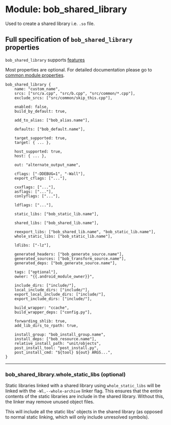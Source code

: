 Module: bob_shared_library
==========================

Used to create a shared library i.e. `.so` file.

## Full specification of `bob_shared_library` properties
`bob_shared_library` supports [features](../features.md)

Most properties are optional. For detailed documentation
please go to [common module properties](common_module_properties.md).

```bp
bob_shared_library {
    name: "custom_name",
    srcs: ["src/a.cpp", "src/b.cpp", "src/common/*.cpp"],
    exclude_srcs: ["src/common/skip_this.cpp"],

    enabled: false,
    build_by_default: true,

    add_to_alias: ["bob_alias.name"],

    defaults: ["bob_default.name"],

    target_supported: true,
    target: { ... },

    host_supported: true,
    host: { ... },

    out: "alternate_output_name",

    cflags: ["-DDEBUG=1", "-Wall"],
    export_cflags: ["..."],

    cxxflags: ["..."],
    asflags: ["..."],
    conlyflags: ["..."],

    ldflags: ["..."],

    static_libs: ["bob_static_lib.name"],

    shared_libs: ["bob_shared_lib.name"],

    reexport_libs: ["bob_shared_lib.name", "bob_static_lib.name"],
    whole_static_libs: ["bob_static_lib.name"],

    ldlibs: ["-lz"],

    generated_headers: ["bob_generate_source.name"],
    generated_sources: ["bob_transform_source.name"],
    generated_deps: ["bob_generate_source.name"],

    tags: ["optional"],
    owner: "{{.android_module_owner}}",

    include_dirs: ["include/"],
    local_include_dirs: ["include/"],
    export_local_include_dirs: ["include/"],
    export_include_dirs: ["include/"],

    build_wrapper: "ccache",
    build_wrapper_deps: ["config.py"],

    forwarding_shlib: true,
    add_lib_dirs_to_rpath: true,

    install_group: "bob_install_group.name",
    install_deps: ["bob_resource.name"],
    relative_install_path: "unit/objects",
    post_install_tool: "post_install.py",
    post_install_cmd: "${tool} ${out} ARGS...",
}
```

----
### **bob_shared_library.whole_static_libs** (optional)

Static libraries linked with a shared library using `whole_static_libs` will be
linked with the `-Wl,--whole-archive` linker flag. This ensures that the entire
contents of the static libraries are include in the shared library. Without
this, the linker may remove unused object files.

This will include all the static libs' objects in the shared library (as
opposed to normal static linking, which will only include unresolved symbols).
